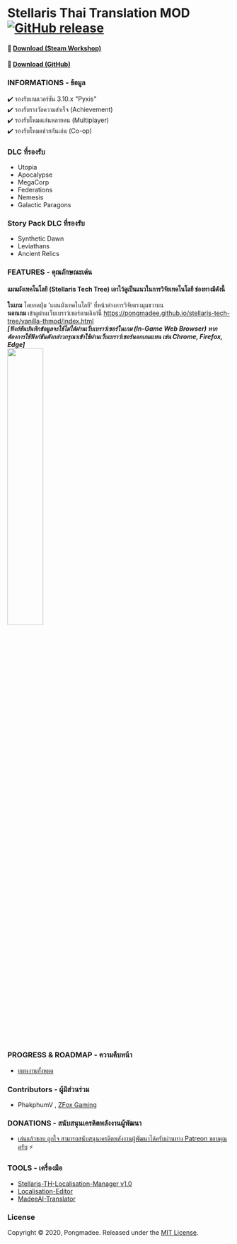 # Stellaris Thai Translation MOD [![GitHub release](https://img.shields.io/github/v/release/pongmadee/Stellaris-Thai-Translation-MOD)](https://github.com/pongmadee/Stellaris-Thai-Translation-MOD/releases)


#### :floppy_disk: [Download (Steam Workshop)](https://steamcommunity.com/sharedfiles/filedetails/?id=2330892068) 
#### :floppy_disk: [Download (GitHub)](https://github.com/pongmadee/Stellaris-Thai-Translation-MOD/releases) 


### INFORMATIONS - ข้อมูล
 :heavy_check_mark: รองรับเกมเวอร์ชัน 3.10.x "Pyxis" <br/>
 :heavy_check_mark: รองรับรางวัลความสำเร็จ (Achievement) <br/>
 :heavy_check_mark: รองรับโหมดเล่นหลายคน (Multiplayer) <br/>
 :heavy_check_mark: รองรับโหมดช่วยกันเล่น (Co-op) <br/>


### DLC ที่รองรับ
*  Utopia
*  Apocalypse
*  MegaCorp
*  Federations
*  Nemesis
*  Galactic Paragons

### Story Pack DLC ที่รองรับ
*  Synthetic Dawn
*  Leviathans
*  Ancient Relics


### FEATURES - คุณลักษณะเด่น
#### แผนผังเทคโนโลยี (Stellaris Tech Tree) เอาไว้ดูเป็นแนวในการวิจัยเทคโนโลยี ช่องทางมีดังนี้
 **ในเกม** โดยกดปุ่ม 'แผนผังเทคโนโลยี' ที่หน้าต่างการวิจัยตรงมุมขวาบน <br/>
 **นอกเกม** เข้าดูผ่านเว็บเบราว์เซอร์ตามลิงก์นี้ https://pongmadee.github.io/stellaris-tech-tree/vanilla-thmod/index.html <br/>
 ***[ฟังก์ชันบันทึกข้อมูลจะใช้ไม่ได้ผ่านเว็บเบราว์เซอร์ในเกม (In-Game Web Browser) หากต้องการใช้ฟังก์ชันดังกล่าวกรุณาเข้าใช้ผ่านเว็บเบราว์เซอร์นอกเกมแทน เช่น Chrome, Firefox, Edge]*** <br/>
<img src="https://i.imgur.com/YK0VXgh.jpg" width="40%">


### PROGRESS & ROADMAP - ความคืบหน้า
* [แผนงานทั้งหมด](https://trello.com/b/bxyVsiGL/stellaris-thai-translation-mod)


### Contributors - ผู้มีส่วนร่วม
 * PhakphumV , [ZFox Gaming](https://www.youtube.com/channel/UCGO2v4qXvUMzYQBwmi69t6Q)


### DONATIONS - สนับสนุนเครดิตพลังงานผู้พัฒนา
* [เล่นแล้วชอบ ถูกใจ สามารถสนับสนุนเครดิตพลังงานผู้พัฒนาได้ครับผ่านทาง Patreon ขอบคุณครับ](https://www.patreon.com/pongmadee) :zap:


### TOOLS - เครื่องมือ
 * [Stellaris-TH-Localisation-Manager v1.0](https://github.com/pongmadee/HOI4-Thai-Translation-MOD/blob/develop/docs/DevDiary-Hoi4-TH-Localisation-Manager_V1.md)
 * [Localisation-Editor](https://github.com/pongmadee/HOI4-Thai-Translation-MOD/blob/develop/docs/DevDiary-Localisation-Editor.md)
 * [MadeeAI-Translator](https://github.com/pongmadee/HOI4-Thai-Translation-MOD/blob/develop/docs/DevDiary-Madee-AI-Translator.md)


### License
Copyright © 2020, Pongmadee. Released under the [MIT License](https://github.com/pongmadee/Stellaris-Thai-Translation-MOD/blob/develop/LICENSE).
